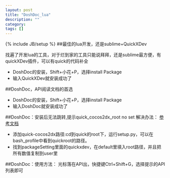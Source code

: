 ```yaml
---
layout: post
title: "DoshDoc_lua"
description: ""
category: 
tags: []
---
```

{% include JB/setup %}
##最佳的lua开发，还是sublime+QuickXDev

找遍了开发lua的工具，对于烂到家的工具只能说拜拜，还是sublime最方便，有quickXDev插件，可以有quick的代码补全
 * DoshDoc的安装，Shift+小花+P，选择install Package
 * 输入QuickXDev就安装成功了

##DoshDoc，API阅读文档的首选
 * DoshDoc的安装，Shift+小花+P，选择install Package
 * 输入DoshDoc就安装成功了 

##DoshDoc：安装后无法跳转,提示quick_cocos2dx_root no set
解决办法：
[参考文档](http://blog.sina.com.cn/s/blog_750aad9a0101bf8v.html)

 * 添加quick-cocos2dx路径:cd到quick的root下，运行setup.py，可以在bash_profile中看到quickroot的路径。
 * 找到packageSetting里面的quickxdev，在default里填入root路径，并且把所有数值复制到user里

##DoshDoc：使用方法：
光标落在API出，快捷键Ctrl+Shift+G，选择提示的API列表即可